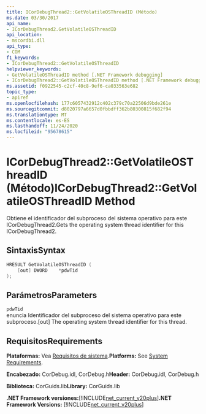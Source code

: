 ```yaml
---
title: ICorDebugThread2::GetVolatileOSThreadID (Método)
ms.date: 03/30/2017
api_name:
- ICorDebugThread2.GetVolatileOSThreadID
api_location:
- mscordbi.dll
api_type:
- COM
f1_keywords:
- ICorDebugThread2::GetVolatileOSThreadID
helpviewer_keywords:
- GetVolatileOSThreadID method [.NET Framework debugging]
- ICorDebugThread2::GetVolatileOSThreadID method [.NET Framework debugging]
ms.assetid: f0922545-c2cf-40c8-9ef6-ca033563e682
topic_type:
- apiref
ms.openlocfilehash: 177c6057432912c402c379c70a22506d9bde261e
ms.sourcegitcommit: d8020797a6657d0fbbdff362b80300815f682f94
ms.translationtype: MT
ms.contentlocale: es-ES
ms.lasthandoff: 11/24/2020
ms.locfileid: "95678615"
---
```

# <a name="icordebugthread2getvolatileosthreadid-method"></a><span data-ttu-id="8b405-102">ICorDebugThread2::GetVolatileOSThreadID (Método)</span><span class="sxs-lookup"><span data-stu-id="8b405-102">ICorDebugThread2::GetVolatileOSThreadID Method</span></span>

<span data-ttu-id="8b405-103">Obtiene el identificador del subproceso del sistema operativo para este ICorDebugThread2.</span><span class="sxs-lookup"><span data-stu-id="8b405-103">Gets the operating system thread identifier for this ICorDebugThread2.</span></span>  
  
## <a name="syntax"></a><span data-ttu-id="8b405-104">Sintaxis</span><span class="sxs-lookup"><span data-stu-id="8b405-104">Syntax</span></span>  
  
```cpp  
HRESULT GetVolatileOSThreadID (  
    [out] DWORD    *pdwTid  
);  
```  
  
## <a name="parameters"></a><span data-ttu-id="8b405-105">Parámetros</span><span class="sxs-lookup"><span data-stu-id="8b405-105">Parameters</span></span>  

 `pdwTid`  
 <span data-ttu-id="8b405-106">enuncia Identificador del subproceso del sistema operativo para este subproceso.</span><span class="sxs-lookup"><span data-stu-id="8b405-106">[out] The operating system thread identifier for this thread.</span></span>  
  
## <a name="requirements"></a><span data-ttu-id="8b405-107">Requisitos</span><span class="sxs-lookup"><span data-stu-id="8b405-107">Requirements</span></span>  

 <span data-ttu-id="8b405-108">**Plataformas:** Vea [Requisitos de sistema](../../get-started/system-requirements.md).</span><span class="sxs-lookup"><span data-stu-id="8b405-108">**Platforms:** See [System Requirements](../../get-started/system-requirements.md).</span></span>  
  
 <span data-ttu-id="8b405-109">**Encabezado:** CorDebug.idl, CorDebug.h</span><span class="sxs-lookup"><span data-stu-id="8b405-109">**Header:** CorDebug.idl, CorDebug.h</span></span>  
  
 <span data-ttu-id="8b405-110">**Biblioteca:** CorGuids.lib</span><span class="sxs-lookup"><span data-stu-id="8b405-110">**Library:** CorGuids.lib</span></span>  
  
 <span data-ttu-id="8b405-111">**.NET Framework versiones:**[!INCLUDE[net_current_v20plus](../../../../includes/net-current-v20plus-md.md)]</span><span class="sxs-lookup"><span data-stu-id="8b405-111">**.NET Framework Versions:** [!INCLUDE[net_current_v20plus](../../../../includes/net-current-v20plus-md.md)]</span></span>
